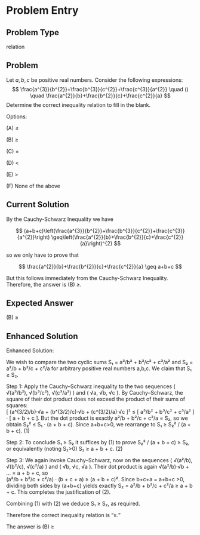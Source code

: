# Problem Entry

## Problem Type
relation

## Problem
Let $a, b, c$ be positive real numbers. Consider the following expressions:
$$
\frac{a^{3}}{b^{2}}+\frac{b^{3}}{c^{2}}+\frac{c^{3}}{a^{2}} \quad () \quad \frac{a^{2}}{b}+\frac{b^{2}}{c}+\frac{c^{2}}{a}
$$
Determine the correct inequality relation to fill in the blank.

Options:

(A) $\leq$ 

(B) $\geq$

(C) $=$ 

(D) $<$

(E) $>$

(F) None of the above

## Current Solution
By the Cauchy-Schwarz Inequality we have

$$
(a+b+c)\left(\frac{a^{3}}{b^{2}}+\frac{b^{3}}{c^{2}}+\frac{c^{3}}{a^{2}}\right) \geq\left(\frac{a^{2}}{b}+\frac{b^{2}}{c}+\frac{c^{2}}{a}\right)^{2}
$$

so we only have to prove that

$$
\frac{a^{2}}{b}+\frac{b^{2}}{c}+\frac{c^{2}}{a} \geq a+b+c
$$

But this follows immediately from the Cauchy-Schwarz Inequality. Therefore, the answer is (B) $\geq$.

## Expected Answer
(B) $\geq$

## Enhanced Solution
Enhanced Solution:

We wish to compare the two cyclic sums
  S₁ = a³/b² + b³/c² + c³/a²
and
  S₂ = a²/b  + b²/c  + c²/a
for arbitrary positive real numbers a,b,c.  We claim that
  S₁ ≥ S₂.

Step 1:  Apply the Cauchy–Schwarz inequality to the two sequences
    ( √(a³/b²),   √(b³/c²),   √(c³/a²) )
and
    ( √a,         √b,         √c ).
By Cauchy–Schwarz, the square of their dot product does not exceed the product of their sums of squares:  
  [ (a^(3/2)/b)·√a  +  (b^(3/2)/c)·√b  +  (c^(3/2)/a)·√c ]²
    ≤ [ a³/b² + b³/c² + c³/a² ] · [ a + b + c ].
But the dot product is exactly a²/b + b²/c + c²/a = S₂, so we obtain
  S₂²  ≤  S₁ · (a + b + c).
Since a+b+c>0, we rearrange to
  S₁  ≥  S₂² / (a + b + c).               (1)

Step 2:  To conclude S₁ ≥ S₂ it suffices by (1) to prove
  S₂² / (a + b + c)  ≥  S₂,
or equivalently (noting S₂>0)
  S₂  ≥  a + b + c.                         (2)

Step 3:  We again invoke Cauchy–Schwarz, now on the sequences
    ( √(a²/b),  √(b²/c),  √(c²/a) )
and
    ( √b,        √c,        √a ).
Their dot product is again √(a²/b)·√b + … = a + b + c, so  
  (a²/b + b²/c + c²/a) · (b + c + a)  ≥  (a + b + c)².
Since b+c+a = a+b+c >0, dividing both sides by (a+b+c) yields exactly
  S₂  =  a²/b + b²/c + c²/a  ≥  a + b + c.
This completes the justification of (2).

Combining (1) with (2) we deduce
  S₁  ≥  S₂,
as required.

Therefore the correct inequality relation is “≥.”

The answer is (B) ≥
